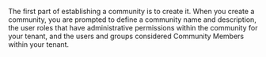 The first part of establishing a community is to create it. When you create a community, you are prompted to define a community name and description, the user roles that have administrative permissions within the community for your tenant, and the users and groups considered Community Members within your tenant.